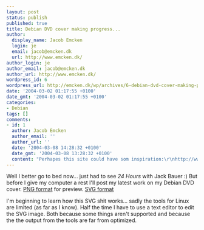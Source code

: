 ```yaml
---
layout: post
status: publish
published: true
title: Debian DVD cover making progress...
author:
  display_name: Jacob Emcken
  login: je
  email: jacob@emcken.dk
  url: http://www.emcken.dk/
author_login: je
author_email: jacob@emcken.dk
author_url: http://www.emcken.dk/
wordpress_id: 6
wordpress_url: http://emcken.dk/wp/archives/6-debian-dvd-cover-making-progress.html
date: '2004-03-02 01:17:55 +0100'
date_gmt: '2004-03-02 01:17:55 +0100'
categories:
- Debian
tags: []
comments:
- id: 1
  author: Jacob Emcken
  author_email: ''
  author_url: ''
  date: '2004-03-08 14:28:32 +0100'
  date_gmt: '2004-03-08 13:28:32 +0100'
  content: "Perhapes this site could have som inspiration:\r\nhttp://www.linuks.mine.nu/volkany/"
---
```

Well I better go to bed now... just had to see <i>24 Hours</i> with Jack Bauer :)
But before I give my computer a rest I'll post my latest work on my Debian DVD cover.
<a href="/public/media/Debian Sarge DVD cover 0.2.png">PNG format</a> for preview.
<a href="/public/media/Debian Sarge DVD cover 0.2.svg">SVG format</a>

I'm beginning to learn how this SVG shit works... sadly the tools for Linux are limited (as far as I know). Half the time I have to use a text editor to edit the SVG image. Both because some things aren't supported and because the the output from the tools are far from optimized.


